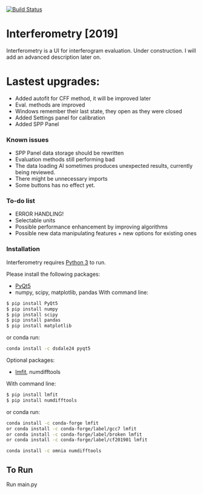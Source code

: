 [![Build Status](https://travis-ci.org/Ptrskay3/Interferometry.svg?branch=master)](https://travis-ci.org/joemccann/dillinger)

# Interferometry [2019]


Interferometry is a UI for interferogram evaluation. Under construction.
I will add an advanced description later on. 

# Lastest upgrades:
  - Added autofit for CFF method, it will be improved later
  - Eval. methods are improved
  - Windows remember their last state, they open as they were closed
  - Added Settings panel for calibration
  - Added SPP Panel

### Known issues
* SPP Panel data storage should be rewritten
* Evaluation methods still performing bad
* The data loading AI sometimes produces unexpected results, currently being reviewed.
* There might be unnecessary imports
* Some buttons has no effect yet.


### To-do list

* ERROR HANDLING!
* Selectable units
* Possible performance enhancement by improving algorithms
* Possible new data manipulating features + new options for existing ones


### Installation

Interferometry requires [Python 3](https://www.python.org/downloads/) to run.

Please install the following packages:
* [PyQt5](https://pypi.org/project/PyQt5/)
* numpy, scipy, matplotlib, pandas
With command line:
```sh
$ pip install PyQt5
$ pip install numpy
$ pip install scipy
$ pip install pandas
$ pip install matplotlib
```
or conda run:
```sh
conda install -c dsdale24 pyqt5
```
Optional packages:
* [lmfit](https://lmfit.github.io/lmfit-py/), numdifftools

With command line:
```sh
$ pip install lmfit
$ pip install numdifftools
```
or conda run:

```sh
conda install -c conda-forge lmfit
or conda install -c conda-forge/label/gcc7 lmfit
or conda install -c conda-forge/label/broken lmfit
or conda install -c conda-forge/label/cf201901 lmfit 

conda install -c omnia numdifftools
```

## To Run
Run main.py

